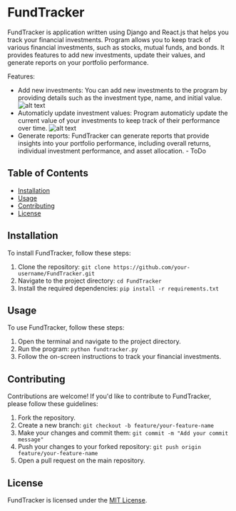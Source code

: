 # FundTracker


FundTracker is application written using Django and React.js that helps you track your financial investments. Program allows you to keep track of various financial investments, such as stocks, mutual funds, and bonds. It provides features to add new investments, update their values, and generate reports on your portfolio performance.

Features:
- Add new investments: You can add new investments to the program by providing details such as the investment type, name, and initial value.![alt text](pict/history_view.JPG)
- Automaticly update investment values: Program automaticly update the current value of your investments to keep track of their performance over time.
![alt text](pict/portfolio_view.JPG)
- Generate reports: FundTracker can generate reports that provide insights into your portfolio performance, including overall returns, individual investment performance, and asset allocation. - ToDo






## Table of Contents

- [Installation](#installation)
- [Usage](#usage)
- [Contributing](#contributing)
- [License](#license)

## Installation

To install FundTracker, follow these steps:

1. Clone the repository: `git clone https://github.com/your-username/FundTracker.git`
2. Navigate to the project directory: `cd FundTracker`
3. Install the required dependencies: `pip install -r requirements.txt`

## Usage

To use FundTracker, follow these steps:

1. Open the terminal and navigate to the project directory.
2. Run the program: `python fundtracker.py`
3. Follow the on-screen instructions to track your financial investments.

## Contributing

Contributions are welcome! If you'd like to contribute to FundTracker, please follow these guidelines:

1. Fork the repository.
2. Create a new branch: `git checkout -b feature/your-feature-name`
3. Make your changes and commit them: `git commit -m "Add your commit message"`
4. Push your changes to your forked repository: `git push origin feature/your-feature-name`
5. Open a pull request on the main repository.

## License

FundTracker is licensed under the [MIT License](LICENSE).
